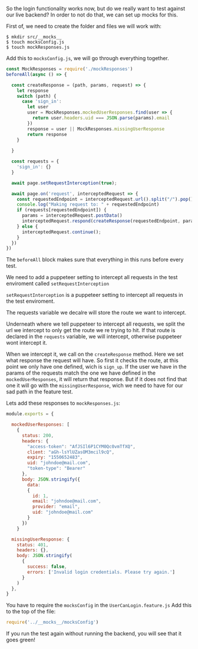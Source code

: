 So the login functionality works now, but do we really want to test against our live backend? In order to not do that, we can set up mocks for this.

First of, we need to create the folder and files we will work with:

```shell
$ mkdir src/__mocks__
$ touch mocksConfig.js
$ touch mockResponses.js

```

Add this to `mocksConfig.js`, we will go through everything together.

```js
const MockResponses = require('./mockResponses')
beforeAll(async () => {

  const createResponse = (path, params, request) => {
    let response
    switch (path) {
      case 'sign_in':
        let user
        user = MockResponses.mockedUserResponses.find(user => {
          return user.headers.uid === JSON.parse(params).email
        })
        response = user || MockResponses.missingUserResponse
        return response
    }
    
  }

  const requests = {
    'sign_in': {}
  }

  await page.setRequestInterception(true);

  await page.on('request', interceptedRequest => {
    const requestedEndpoint = interceptedRequest.url().split("/").pop().split('?')[0];
    console.log("Making request to: " + requestedEndpoint)
    if (requests[requestedEndpoint]) {
      params = interceptedRequest.postData()
      interceptedRequest.respond(createResponse(requestedEndpoint, params, interceptedRequest));
    } else {
      interceptedRequest.continue();
    }
  })
})
```

The `beforeAll` block makes sure that everything in this runs before every test. 

We need to add a puppeteer setting to intercept all requests in the test enviroment called `setRequestInterception`

`setRequestInterception` is a puppeteer setting to intercept all requests in the test enviroment.

The requests variable we decalre will store the route we want to intercept.

Underneath where we tell puppeteer to intercept all requests, we split the url we intercept to only get the route we re trying to hit. If that route is declared in the `requests` variable, we will intercept, otherwise puppeteer wont intercept it.

When we intercept it, we call on the `createResponse` method. Here we set what response the request will have. So first it checks the route, at this point we only have one defined, wich is `sign_up`. If the user we have in the params of the requests match the one we have defined in the `mockedUserResponses`, it will return that response. But if it does not find that one it will go with the `missingUserResponse`, wich we need to have for our sad path in the feature test.

Lets add these responses to `mockResponses.js`:

```js
module.exports = {

  mockedUserResponses: [
    {
      status: 200,
      headers: {
        "access-token": "AfJSIl6P1CYM0Qc0vmTfXQ",
        client: "aGh-lsYlUZasOM3mcil9cQ",
        expiry: "1550652483",
        uid: "johndoe@mail.com",
        "token-type": "Bearer"
      },
      body: JSON.stringify({
        data:
        {
          id: 1,
          email: "johndoe@mail.com",
          provider: "email",
          uid: "johndoe@mail.com"
        }
      })
    }

  missingUserResponse: {
    status: 401,
    headers: {},
    body: JSON.stringify(
      {
        success: false,
        errors: ['Invalid login credentials. Please try again.']
      }
    )
  },
}
```

You have to require the `mocksConfig` in the `UserCanLogin.feature.js` Add this to the top of the file:

```js
require('../__mocks__/mocksConfig')
```

If you run the test again without running the backend, you will see that it goes green!
